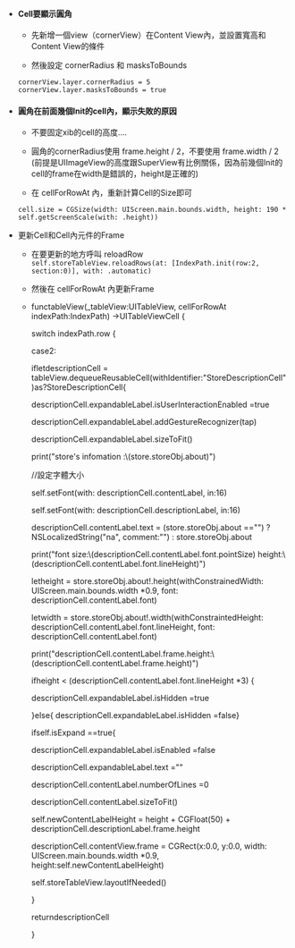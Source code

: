 * #### Cell要顯示圓角

  * 先新增一個view（cornerView）在Content View內，並設置寬高和Content View的條件

  * 然後設定 cornerRadius 和 masksToBounds

  ```
  cornerView.layer.cornerRadius = 5
  cornerView.layer.masksToBounds = true
  ```
* #### 圓角在前面幾個Init的cell內，顯示失敗的原因

  * 不要固定xib的cell的高度....

  * 圓角的cornerRadius使用 frame.height / 2，不要使用 frame.width / 2 \(前提是UIImageView的高度跟SuperView有比例關係，因為前幾個Init的cell的frame在width是錯誤的，height是正確的\)

  * 在 cellForRowAt 內，重新計算Cell的Size即可

  ```
  cell.size = CGSize(width: UIScreen.main.bounds.width, height: 190 * self.getScreenScale(with: .height))
  ```
* 更新Cell和Cell內元件的Frame

  * 在要更新的地方呼叫 reloadRow  
    `self.storeTableView.reloadRows(at: [IndexPath.init(row:2, section:0)], with: .automatic)`

  * 然後在 cellForRowAt 內更新Frame

  * functableView\(\_tableView:UITableView, cellForRowAt indexPath:IndexPath\) -&gt;UITableViewCell {

    switch indexPath.row {

    case2:

    ifletdescriptionCell = tableView.dequeueReusableCell\(withIdentifier:"StoreDescriptionCell"\)as?StoreDescriptionCell{



     descriptionCell.expandableLabel.isUserInteractionEnabled =true

     descriptionCell.expandableLabel.addGestureRecognizer\(tap\)

     descriptionCell.expandableLabel.sizeToFit\(\)



     print\("store's infomation :\\(store.storeObj.about\)"\)

    //設定字體大小

    self.setFont\(with: descriptionCell.contentLabel, in:16\)

    self.setFont\(with: descriptionCell.descriptionLabel, in:16\)



     descriptionCell.contentLabel.text = \(store.storeObj.about ==""\) ? NSLocalizedString\("na", comment:""\) : store.storeObj.about

  


     print\("font size:\\(descriptionCell.contentLabel.font.pointSize\) height:\\(descriptionCell.contentLabel.font.lineHeight\)"\)

    letheight = store.storeObj.about!.height\(withConstrainedWidth: UIScreen.main.bounds.width \*0.9, font: descriptionCell.contentLabel.font\)

    letwidth = store.storeObj.about!.width\(withConstraintedHeight: descriptionCell.contentLabel.font.lineHeight, font: descriptionCell.contentLabel.font\)



     print\("descriptionCell.contentLabel.frame.height:\\(descriptionCell.contentLabel.frame.height\)"\)

    ifheight &lt; \(descriptionCell.contentLabel.font.lineHeight \*3\) {

     descriptionCell.expandableLabel.isHidden =true

     }else{ descriptionCell.expandableLabel.isHidden =false}





    ifself.isExpand ==true{



     descriptionCell.expandableLabel.isEnabled =false

     descriptionCell.expandableLabel.text =""

     descriptionCell.contentLabel.numberOfLines =0

     descriptionCell.contentLabel.sizeToFit\(\)

    self.newContentLabelHeight = height + CGFloat\(50\) + descriptionCell.descriptionLabel.frame.height

     descriptionCell.contentView.frame = CGRect\(x:0.0, y:0.0, width: UIScreen.main.bounds.width \*0.9, height:self.newContentLabelHeight\)



    self.storeTableView.layoutIfNeeded\(\)

     }





    returndescriptionCell

     }



